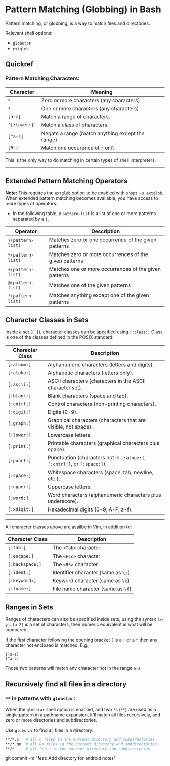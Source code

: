 # Pattern Matching (Globbing) in Bash

Pattern matching, or globbing, is a way to match files and directories.

Relevant shell options:

* `globstar`
* `extglob`


## Quickref

### Pattern Matching Characters:

| Character     | Meaning
|-|-
| `*`           | Zero or more characters (any characters)
| `?`           | One or more characters (any characters)
| `[a-z]`       | Match a range of characters.
| `'[:lower:]'` | Match a class of characters.
| `[^a-z]`      | Negate a range (match anything except the range).
| `[Rr]`        | Match one occurence of `r` or `R`

This is the only way to do matching in certain types of shell interpreters.

---

## Extended Pattern Matching Operators
**Note:** This requires the `extglob` option to be enabled with `shopt -s extglob`.
When extended pattern matching becomes available, you have access 
to more types of operators.

* In the following table, a `pattern-list` is a list of one or 
  more patterns separated by a `|`.

|  Operator           |  Description
|-|-
|  `?(pattern-list)`  |  Matches zero or one occurrence of the given patterns
|  `*(pattern-list)`  |  Matches zero or more occurrences of the given patterns
|  `+(pattern-list)`  |  Matches one or more occurrences of the given patterns
|  `@(pattern-list)`  |  Matches one of the given patterns
|  `!(pattern-list)`  |  Matches anything except one of the given patterns


## Character Classes in Sets

Inside a set (`[ ]`), character classes can be specified using `[:class:]`
Class is one of the classes defined in the POSIX standard:

| Character Class | Description                                                      
|-----------------|-------------
| `[:alnum:]`     | Alphanumeric characters (letters and digits).                    
| `[:alpha:]`     | Alphabetic characters (letters only).                            
| `[:ascii:]`     | ASCII characters (characters in the ASCII character set).        
| `[:blank:]`     | Blank characters (space and tab).                                
| `[:cntrl:]`     | Control characters (non-printing characters).                    
| `[:digit:]`     | Digits (0-9).                                                    
| `[:graph:]`     | Graphical characters (characters that are visible, not space).   
| `[:lower:]`     | Lowercase letters.                                               
| `[:print:]`     | Printable characters (graphical characters plus space).          
| `[:punct:]`     | Punctuation (characters not in `[:alnum:]`, `[:cntrl:]`, or `[:space:]`).
| `[:space:]`     | Whitespace characters (space, tab, newline, etc.).               
| `[:upper:]`     | Uppercase letters.                                               
| `[:word:]`      | Word characters (alphanumeric characters plus underscore).       
| `[:xdigit:]`    | Hexadecimal digits (0-9, A-F, a-f).                              

---

All character classes above are availbe in Vim, in addition to:

| Character Class | Description                                                      
|-----------------|-------------
| `[:tab:]`       | The `<Tab>` character
| `[:escape:]`    | The `<Esc>` character
| `[:backspace:]` | The `<BS>` character
| `[:ident:]`     | Identifier character (same as `\i`)
| `[:keyword:]`   | Keyword character (same as `\k`)
| `[:fname:]`     | File name character (same as `\f`)


## Ranges in Sets
 
Ranges of characters can also be specified inside sets, using the syntax `[x-y]`.
`[a-Z]` is a set of characters, their numeric equivalent is what will be compared.

If the first character following the opening 
bracket `[` is a `!`  or a `^` then any character not enclosed is matched.
E.g.,
```regex
[!a-z]
[^a-z]
```
Those two patterns will match any character not in the range `a-z`.



## Recursively find all files in a directory
### `**` in patterns with `globstar`:
When the `globstar` shell option is enabled, and two `*`s (`**`) are
used as a single pattern in a pathname expansion, it'll match
all files recursively, and zero or more directories and subdirectories.


Use `globstar` to find all files in a directory:
```bash
**/*.c   # all C files in the current directory and subdirectories
**/*.go  # all Go files in the current directory and subdirectories
**/*     # all files in the current directory and subdirectories
```


git commit -m "feat: Add directory for android notes"

